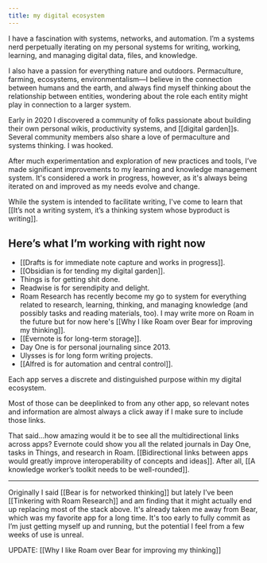 ```yaml
---
title: my digital ecosystem
---
```

I have a fascination with systems, networks, and automation. I’m a systems nerd perpetually iterating on my personal systems for writing, working, learning, and managing digital data, files, and knowledge.

I also have a passion for everything nature and outdoors. Permaculture, farming, ecosystems, environmentalism—I believe in the connection between humans and the earth, and always find myself thinking about the relationship between entities, wondering about the role each entity might play in connection to a larger system.

Early in 2020 I discovered a community of folks passionate about building their own personal wikis, productivity systems, and [[digital garden]]s. Several community members also share a love of permaculture and systems thinking. I was hooked.

After much experimentation and exploration of new practices and tools, I’ve made significant improvements to my learning and knowledge management system. It's considered a work in progress, however, as it's always being iterated on and improved as my needs evolve and change.

While the system is intended to facilitate writing, I've come to learn that [[It’s not a writing system, it’s a thinking system whose byproduct is writing]].

## Here’s what I’m working with right now
* [[Drafts is for immediate note capture and works in progress]].
* [[Obsidian is for tending my digital garden]].
* Things is for getting shit done.
* Readwise is for serendipity and delight.
* Roam Research has recently become my go to system for everything related to research, learning, thinking, and managing knowledge (and possibly tasks and reading materials, too). I may write more on Roam in the future but for now here's [[Why I like Roam over Bear for improving my thinking]].
* [[Evernote is for long-term storage]].
* Day One is for personal journaling since 2013.
* Ulysses is for long form writing projects.
* [[Alfred is for automation and central control]].

Each app serves a discrete and distinguished purpose within my digital  ecosystem.

Most of those can be deeplinked to from any other app, so relevant notes and information are almost always a click away if I make sure to include those links.

That said...how amazing would it be to see all the multidirectional links across apps? Evernote could show you all the related journals in Day One, tasks in Things, and research in Roam. [[Bidirectional links between apps would greatly improve interoperability of concepts and ideas]]. After all, [[A knowledge worker’s toolkit needs to be well-rounded]].
- - - -
Originally I said [[Bear is for networked thinking]] but lately I’ve been [[Tinkering with Roam Research]] and am finding that it might actually end up replacing most of the stack above. It's already taken me away from Bear, which was my favorite app for a long time. It's too early to fully commit as I’m just getting myself up and running, but the potential I feel from a few weeks of use is unreal.

UPDATE: [[Why I like Roam over Bear for improving my thinking]]